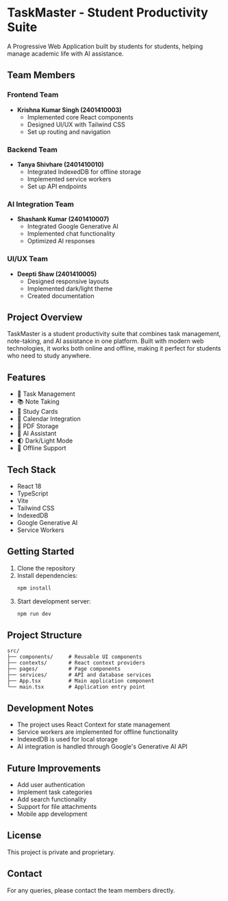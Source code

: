 # TaskMaster - Student Productivity Suite

A Progressive Web Application built by students for students, helping manage academic life with AI assistance.

## Team Members

### Frontend Team
- **Krishna Kumar Singh (2401410003)**
  - Implemented core React components
  - Designed UI/UX with Tailwind CSS
  - Set up routing and navigation

### Backend Team
- **Tanya Shivhare (2401410010)**
  - Integrated IndexedDB for offline storage
  - Implemented service workers
  - Set up API endpoints

### AI Integration Team
- **Shashank Kumar (2401410007)**
  - Integrated Google Generative AI
  - Implemented chat functionality
  - Optimized AI responses

### UI/UX Team
- **Deepti Shaw (2401410005)**
  - Designed responsive layouts
  - Implemented dark/light theme
  - Created documentation

## Project Overview

TaskMaster is a student productivity suite that combines task management, note-taking, and AI assistance in one platform. Built with modern web technologies, it works both online and offline, making it perfect for students who need to study anywhere.

## Features

- 📝 Task Management
- 📚 Note Taking
- 🎯 Study Cards
- 📅 Calendar Integration
- 📄 PDF Storage
- 🤖 AI Assistant
- 🌓 Dark/Light Mode
- 📱 Offline Support

## Tech Stack

- React 18
- TypeScript
- Vite
- Tailwind CSS
- IndexedDB
- Google Generative AI
- Service Workers

## Getting Started

1. Clone the repository
2. Install dependencies:
   ```bash
   npm install
   ```
3. Start development server:
   ```bash
   npm run dev
   ```

## Project Structure

```
src/
├── components/     # Reusable UI components
├── contexts/       # React context providers
├── pages/          # Page components
├── services/       # API and database services
├── App.tsx         # Main application component
└── main.tsx        # Application entry point
```

## Development Notes

- The project uses React Context for state management
- Service workers are implemented for offline functionality
- IndexedDB is used for local storage
- AI integration is handled through Google's Generative AI API

## Future Improvements

- Add user authentication
- Implement task categories
- Add search functionality
- Support for file attachments
- Mobile app development

## License

This project is private and proprietary.

## Contact

For any queries, please contact the team members directly. 